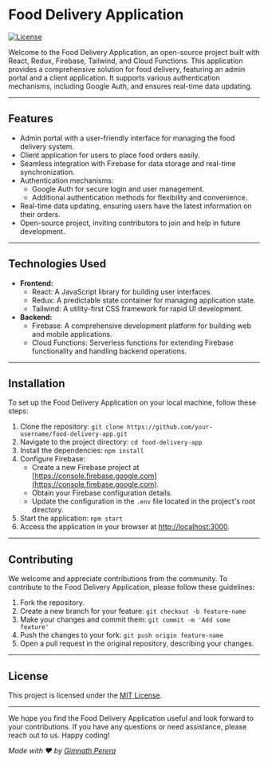 # Food Delivery Application

[![License](https://img.shields.io/badge/License-MIT-blue.svg)](https://opensource.org/licenses/MIT)

Welcome to the Food Delivery Application, an open-source project built with React, Redux, Firebase, Tailwind, and Cloud Functions. This application provides a comprehensive solution for food delivery, featuring an admin portal and a client application. It supports various authentication mechanisms, including Google Auth, and ensures real-time data updating.

---

## Features

- Admin portal with a user-friendly interface for managing the food delivery system.
- Client application for users to place food orders easily.
- Seamless integration with Firebase for data storage and real-time synchronization.
- Authentication mechanisms:
  - Google Auth for secure login and user management.
  - Additional authentication methods for flexibility and convenience.
- Real-time data updating, ensuring users have the latest information on their orders.
- Open-source project, inviting contributors to join and help in future development.

---

## Technologies Used

- **Frontend:**
  - React: A JavaScript library for building user interfaces.
  - Redux: A predictable state container for managing application state.
  - Tailwind: A utility-first CSS framework for rapid UI development.
- **Backend:**
  - Firebase: A comprehensive development platform for building web and mobile applications.
  - Cloud Functions: Serverless functions for extending Firebase functionality and handling backend operations.

---

## Installation

To set up the Food Delivery Application on your local machine, follow these steps:

1. Clone the repository: `git clone https://github.com/your-username/food-delivery-app.git`
2. Navigate to the project directory: `cd food-delivery-app`
3. Install the dependencies: `npm install`
4. Configure Firebase:
   - Create a new Firebase project at [https://console.firebase.google.com](https://console.firebase.google.com).
   - Obtain your Firebase configuration details.
   - Update the configuration in the `.env` file located in the project's root directory.
5. Start the application: `npm start`
6. Access the application in your browser at [http://localhost:3000](http://localhost:3000).

---

## Contributing

We welcome and appreciate contributions from the community. To contribute to the Food Delivery Application, please follow these guidelines:

1. Fork the repository.
2. Create a new branch for your feature: `git checkout -b feature-name`
3. Make your changes and commit them: `git commit -m 'Add some feature'`
4. Push the changes to your fork: `git push origin feature-name`
5. Open a pull request in the original repository, describing your changes.

---

## License

This project is licensed under the [MIT License](LICENSE).

---

We hope you find the Food Delivery Application useful and look forward to your contributions. If you have any questions or need assistance, please reach out to us. Happy coding!

_Made with ❤️ by [Gimnath Perera](https://github.com/Gimnath-Perera)_
